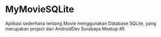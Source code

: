 # MyMovieSQLite
Aplikasi sederhana tentang Movie menggunakan Database SQLite, yang merupakan project dari AndroidDev Surabaya Meetup #5
